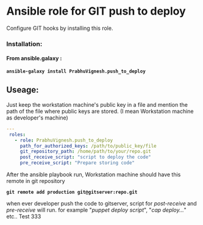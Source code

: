 # Ansible role for GIT push to deploy

Configure GIT hooks by installing this role.

### Installation:
#### From ansible.galaxy :

__`ansible-galaxy install PrabhuVignesh.push_to_deploy`__

## Useage:
Just keep the workstation machine's public key in a file and mention the path of the file where public keys are stored.
(I mean Workstation machine as developer's machine)

 ```yml
 ---
  roles:
    - role: PrabhuVignesh.push_to_deploy
      path_for_authorized_keys: /path/to/public_key/file
      git_repository_path: /home/path/to/your/repo.git
      post_receive_script: "script to deploy the code"
      pre_receive_script: "Prepare storing code" 
   ```   

After the ansible playbook run, Workstation machine should have this remote in git repository

  __`git remote add production git@gitserver:repo.git`__
  
  when ever developer push the code to gitserver, script for _post-receive_ and _pre-receive_ will run. for example "_puppet deploy script_", "_cap deploy..._" etc..
Test 333